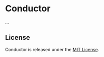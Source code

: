 # Conductor

...

## License

Conductor is released under the [MIT License](https://opensource.org/licenses/MIT).
